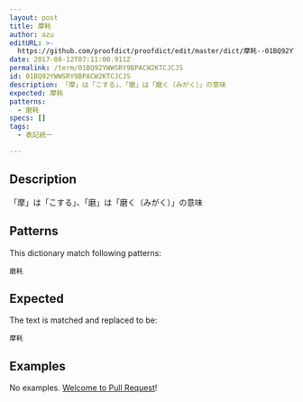 ```yaml
---
layout: post
title: 摩耗
author: azu
editURL: >-
  https://github.com/proofdict/proofdict/edit/master/dict/摩耗--01BQ92YWWSRY9BPACW2KTCJCJS.yml
date: 2017-08-12T07:11:00.911Z
permalink: /term/01BQ92YWWSRY9BPACW2KTCJCJS
id: 01BQ92YWWSRY9BPACW2KTCJCJS
description: 「摩」は「こする」、「磨」は「磨く（みがく）」の意味
expected: 摩耗
patterns:
  - 磨耗
specs: []
tags:
  - 表記統一

---
```


## Description

「摩」は「こする」、「磨」は「磨く（みがく）」の意味

## Patterns

This dictionary match following patterns:

    磨耗

## Expected

The text is matched and replaced to be:

    摩耗

## Examples

No examples. [Welcome to Pull Request](https://github.com/jser/jser.info/edit/master/dict/摩耗--01BQ92YWWSRY9BPACW2KTCJCJS.yml)!
